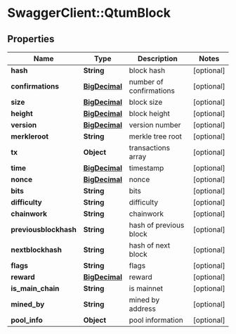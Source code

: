 # SwaggerClient::QtumBlock

## Properties
Name | Type | Description | Notes
------------ | ------------- | ------------- | -------------
**hash** | **String** | block hash | [optional] 
**confirmations** | [**BigDecimal**](BigDecimal.md) | number of confirmations | [optional] 
**size** | [**BigDecimal**](BigDecimal.md) | block size | [optional] 
**height** | [**BigDecimal**](BigDecimal.md) | block height | [optional] 
**version** | [**BigDecimal**](BigDecimal.md) | version number | [optional] 
**merkleroot** | **String** | merkle tree root | [optional] 
**tx** | **Object** | transactions array | [optional] 
**time** | [**BigDecimal**](BigDecimal.md) | timestamp | [optional] 
**nonce** | [**BigDecimal**](BigDecimal.md) | nonce | [optional] 
**bits** | **String** | bits | [optional] 
**difficulty** | **String** | difficulty | [optional] 
**chainwork** | **String** | chainwork | [optional] 
**previousblockhash** | **String** | hash of previous block | [optional] 
**nextblockhash** | **String** | hash of next block | [optional] 
**flags** | **String** | flags | [optional] 
**reward** | [**BigDecimal**](BigDecimal.md) | reward | [optional] 
**is_main_chain** | **String** | is mainnet | [optional] 
**mined_by** | **String** | mined by address | [optional] 
**pool_info** | **Object** | pool information | [optional] 

